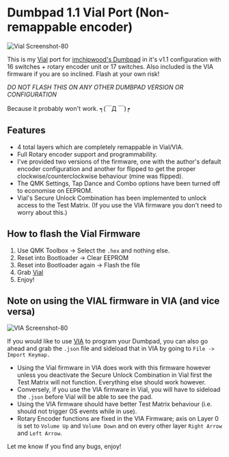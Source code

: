 # Dumbpad 1.1 Vial Port (Non-remappable encoder)

![Vial Screenshot-80](https://user-images.githubusercontent.com/8606354/128873846-2f08e312-9e70-4c00-845c-827792c1f55e.jpg)

This is my [Vial](https://get.vial.today) port for [imchipwood's Dumbpad](https://github.com/imchipwood/dumbpad) in it's v1.1 configuration with 16 switches + rotary encoder unit or 17 switches. Also included is the VIA firmware if you are so inclined. Flash at your own risk!

*DO NOT FLASH THIS ON ANY OTHER DUMBPAD VERSION OR CONFIGURATION*

Because it probably won't work. ┑(￣Д ￣)┍

## Features

- 4 total layers which are completely remappable in Vial/VIA.
- Full Rotary encoder support and programmability.
- I've provided two versions of the firmware, one with the author's default encoder configuration and another for flipped to get the proper clockwise/counterclockwise behaviour (mine was flipped).
- The QMK Settings, Tap Dance and Combo options have been turned off to economise on EEPROM.
- Vial's Secure Unlock Combination has been implemented to unlock access to the Test Matrix. (If you use the VIA firmware you don't need to worry about this.)

## How to flash the Vial Firmware

1. Use QMK Toolbox -> Select the `.hex` and nothing else.
2. Reset into Bootloader -> Clear EEPROM
3. Reset into Bootloader again -> Flash the file
4. Grab [Vial](https://get.vial.today)
5. Enjoy!

## Note on using the VIAL firmware in VIA (and vice versa)

![VIA Screenshot-80](https://user-images.githubusercontent.com/8606354/126425445-1dac55cd-7166-4c1b-8c38-539170475fb7.jpg)

If you would like to use [VIA](https://caniusevia.com) to program your Dumbpad, you can also go ahead and grab the `.json` file and sideload that in VIA by going to `File -> Import Keymap.`

- Using the Vial firmware in VIA does work with this firmware however unless you deactivate the Secure Unlock Combination in Vial first the Test Matrix will not function. Everything else should work however.
- Conversely, if you use the VIA firmware in Vial, you will have to sideload the `.json` before Vial will be able to see the pad.
- Using the VIA firmware should have better Test Matrix behaviour (i.e. should not trigger OS events while in use).
- Rotary Encoder functions are fixed in the VIA Firmware; axis on Layer 0 is set to `Volume Up` and `Volume Down` and on every other layer `Right Arrow` and `Left Arrow`.

Let me know if you find any bugs, enjoy!
